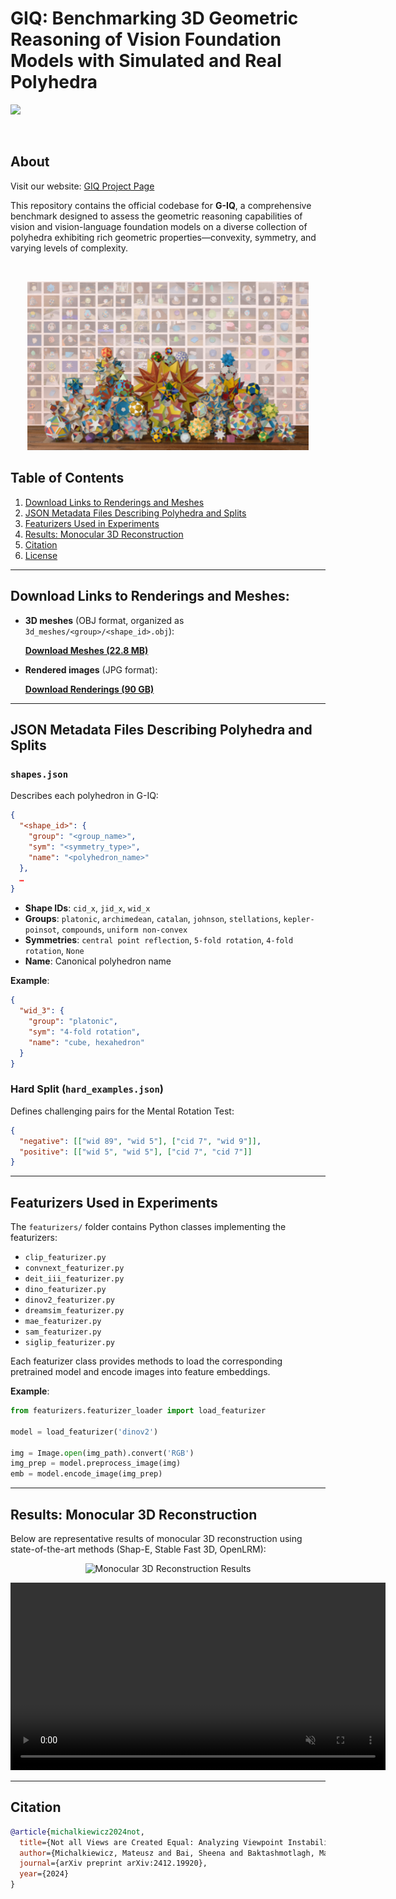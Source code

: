 # GIQ: Benchmarking 3D Geometric Reasoning of Vision Foundation Models with Simulated and Real Polyhedra

<a href="https://arxiv.org/pdf/2412.19920"><img src="https://img.shields.io/badge/Arxiv-2408.00653-B31B1B.svg"></a>

<br>

## About

Visit our website: [GIQ Project Page](https://toomanymatts.github.io/giq-project-page-test/)


This repository contains the official codebase for **G-IQ**, a comprehensive benchmark designed to assess the geometric reasoning capabilities of vision and vision-language foundation models on a diverse collection of polyhedra exhibiting rich geometric properties—convexity, symmetry, and varying levels of complexity.

<br>
<p align="center">
    <img width="450" src="demo_files/sample_2.png"/>
</p>


## Table of Contents

1. [Download Links to Renderings and Meshes](#download-links-to-renderings-and-meshes)
2. [JSON Metadata Files Describing Polyhedra and Splits](#json-metadata-files-describing-polyhedra-and-splits)
3. [Featurizers Used in Experiments](#featurizers-used-in-experiments)
4. [Results: Monocular 3D Reconstruction](#results-monocular-3d-reconstruction)
5. [Citation](#citation)
6. [License](#license)

---

## Download Links to Renderings and Meshes:  
- **3D meshes** (OBJ format, organized as `3d_meshes/<group>/<shape_id>.obj`):
  
  [**Download Meshes (22.8 MB)**](https://drive.google.com/file/d/1i_6up_4Cc24EaIhnKkhMboaDw-1tdJdC/view?usp=sharing)
- **Rendered images** (JPG format):
  
  [**Download Renderings (90 GB)**](https://drive.google.com/file/d/1kCXKpisGIcz7qgKpdMFqzNji7CnNIX9w/view?usp=sharing)



---

## JSON Metadata Files Describing Polyhedra and Splits

### `shapes.json`

Describes each polyhedron in G-IQ:

```json
{
  "<shape_id>": {
    "group": "<group_name>",
    "sym": "<symmetry_type>",
    "name": "<polyhedron_name>"
  },
  …
}
```

- **Shape IDs**: `cid_x`, `jid_x`, `wid_x`  
- **Groups**: `platonic`, `archimedean`, `catalan`, `johnson`, `stellations`, `kepler-poinsot`, `compounds`, `uniform non-convex`
- **Symmetries**: `central point reflection`, `5-fold rotation`, `4-fold rotation`, `None`
- **Name**: Canonical polyhedron name

**Example**:

```json
{
  "wid_3": {
    "group": "platonic",
    "sym": "4-fold rotation",
    "name": "cube, hexahedron"
  }
}
```

### Hard Split (`hard_examples.json`)

Defines challenging pairs for the Mental Rotation Test:

```json
{
  "negative": [["wid 89", "wid 5"], ["cid 7", "wid 9"]],
  "positive": [["wid 5", "wid 5"], ["cid 7", "cid 7"]]
}
```

---

## Featurizers Used in Experiments

The `featurizers/` folder contains Python classes implementing the featurizers:

- `clip_featurizer.py`
- `convnext_featurizer.py`
- `deit_iii_featurizer.py`
- `dino_featurizer.py`
- `dinov2_featurizer.py`
- `dreamsim_featurizer.py`
- `mae_featurizer.py`
- `sam_featurizer.py`
- `siglip_featurizer.py`

Each featurizer class provides methods to load the corresponding pretrained model and encode images into feature embeddings.

**Example**:

```python
from featurizers.featurizer_loader import load_featurizer

model = load_featurizer('dinov2')

img = Image.open(img_path).convert('RGB')
img_prep = model.preprocess_image(img)
emb = model.encode_image(img_prep)
```

---

## Results: Monocular 3D Reconstruction

Below are representative results of monocular 3D reconstruction using state-of-the-art methods (Shap-E, Stable Fast 3D, OpenLRM):

<p align="center">
  <img width="600" src="demo_files/grid_comparison (4).gif" alt="Monocular 3D Reconstruction Results"/>
  <!-- Replace with actual GIF showcasing reconstruction results -->
</p>

<p align="center">
  <video width="600" autoplay loop muted playsinline>
    <source src="demo_files/grid_comparison.mp4" type="video/mp4">
    Your browser does not support the video tag.
  </video>
</p>

---

## Citation
```BibTeX
@article{michalkiewicz2024not,
  title={Not all Views are Created Equal: Analyzing Viewpoint Instabilities in Vision Foundation Models},
  author={Michalkiewicz, Mateusz and Bai, Sheena and Baktashmotlagh, Mahsa and Jampani, Varun and Balakrishnan, Guha},
  journal={arXiv preprint arXiv:2412.19920},
  year={2024}
}
